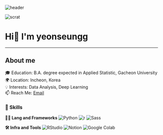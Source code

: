 ![header](https://capsule-render.vercel.app/api?type=waving&color=gradient&height=360&text=Hello+World%21&fontSize=70&fontAlign=50&fontAlignY=50&desc=Happy+Coding+Day&descSize=20&descAlign=50&descAlignY=60)

![scrat](https://i.imgur.com/xcqYhTg.png)


# Hi👋 I'm yeonseungg
---

## About me   
   🎓 Education: B.A. degree expected in Applied Statistic, Gacheon University   
   🌍 Location: Incheon, Korea   
   💡 Interests: Data Analysis, Deep Learning   
   📫 Reach Me: [Email](leesyun122@gmail.com)   



### 🦾 Skills
**🧑‍💻 Lang and Frameworks**
![Python ](https://img.shields.io/badge/python-3776AB.svg?&style=for-the-badge&logo=python&logoColor=white) ![r](https://img.shields.io/badge/r-276DC3.svg?&style=for-the-badge&logo=r&logoColor=white) ![Sass](https://img.shields.io/badge/sass-CC6699.svg?&style=for-the-badge&logo=sass&logoColor=white) 

**🛠️ Infra and Tools**
![RStudio](https://img.shields.io/badge/rstudio-75AADB.svg?&style=for-the-badge&logo=rstudio&logoColor=white) ![Notion](https://img.shields.io/badge/notion-000000.svg?&style=for-the-badge&logo=notion&logoColor=white) ![Google Colab](https://img.shields.io/badge/googlecolab-F9AB00.svg?&style=for-the-badge&logo=googlecolab&logoColor=white) 

<!---
yeonseungg/yeonseungg is a ✨ special ✨ repository because its `README.md` (this file) appears on your GitHub profile.
You can click the Preview link to take a look at your changes.
--->
